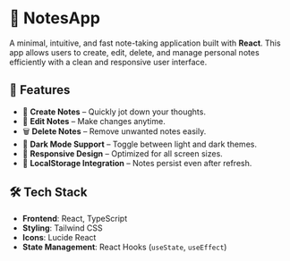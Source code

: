 # 📝 NotesApp

A minimal, intuitive, and fast note-taking application built with **React**. This app allows users to create, edit, delete, and manage personal notes efficiently with a clean and responsive user interface.

## 🚀 Features

- 🧠 **Create Notes** – Quickly jot down your thoughts.
- 📝 **Edit Notes** – Make changes anytime.
- 🗑️ **Delete Notes** – Remove unwanted notes easily.
- 🌙 **Dark Mode Support** – Toggle between light and dark themes.
- 📱 **Responsive Design** – Optimized for all screen sizes.
- 💾 **LocalStorage Integration** – Notes persist even after refresh.

## 🛠️ Tech Stack

- **Frontend**: React, TypeScript
- **Styling**: Tailwind CSS
- **Icons**: Lucide React
- **State Management**: React Hooks (`useState`, `useEffect`)

